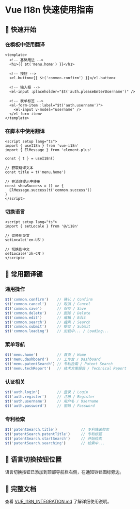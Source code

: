 # Vue I18n 快速使用指南

## 🚀 快速开始

### 在模板中使用翻译

```vue
<template>
  <!-- 基础用法 -->
  <h1>{{ $t('menu.home') }}</h1>
  
  <!-- 按钮 -->
  <el-button>{{ $t('common.confirm') }}</el-button>
  
  <!-- 输入框 -->
  <el-input :placeholder="$t('auth.pleaseEnterUsername')" />
  
  <!-- 表单标签 -->
  <el-form-item :label="$t('auth.username')">
    <el-input v-model="username" />
  </el-form-item>
</template>
```

### 在脚本中使用翻译

```vue
<script setup lang="ts">
import { useI18n } from 'vue-i18n'
import { ElMessage } from 'element-plus'

const { t } = useI18n()

// 获取翻译文本
const title = t('menu.home')

// 在消息提示中使用
const showSuccess = () => {
  ElMessage.success(t('common.success'))
}
</script>
```

### 切换语言

```vue
<script setup lang="ts">
import { setLocale } from '@/i18n'

// 切换到英文
setLocale('en-US')

// 切换到中文
setLocale('zh-CN')
</script>
```

## 📝 常用翻译键

### 通用操作
```typescript
$t('common.confirm')    // 确认 / Confirm
$t('common.cancel')     // 取消 / Cancel
$t('common.save')       // 保存 / Save
$t('common.delete')     // 删除 / Delete
$t('common.edit')       // 编辑 / Edit
$t('common.search')     // 搜索 / Search
$t('common.submit')     // 提交 / Submit
$t('common.loading')    // 加载中... / Loading...
```

### 菜单导航
```typescript
$t('menu.home')         // 首页 / Home
$t('menu.dashboard')    // 工作台 / Dashboard
$t('menu.patentSearch') // 专利检索 / Patent Search
$t('menu.techReport')   // 技术方案报告 / Technical Report
```

### 认证相关
```typescript
$t('auth.login')        // 登录 / Login
$t('auth.register')     // 注册 / Register
$t('auth.username')     // 用户名 / Username
$t('auth.password')     // 密码 / Password
```

### 专利检索
```typescript
$t('patentSearch.title')           // 专利快速检索
$t('patentSearch.patentTitle')     // 专利标题
$t('patentSearch.startSearch')     // 开始检索
$t('patentSearch.searching')       // 检索中...
```

## 🎨 语言切换按钮位置

语言切换按钮已添加到顶部导航栏右侧，在通知铃铛图标旁边。

## 📖 完整文档

查看 [VUE_I18N_INTEGRATION.md](./VUE_I18N_INTEGRATION.md) 了解详细使用说明。
